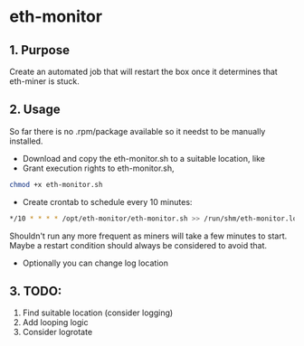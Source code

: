 # eth-monitor
## 1. Purpose
Create an automated job that will restart the box once it determines that eth-miner is stuck.
## 2. Usage
So far there is no .rpm/package available so it needst to be manually installed.

  * Download and copy the eth-monitor.sh to a suitable location, like
  * Grant execution rights to eth-monitor.sh, 

``` bash
chmod +x eth-monitor.sh
```
  * Create crontab to schedule every 10 minutes: 

``` bash
*/10 * * * * /opt/eth-monitor/eth-monitor.sh >> /run/shm/eth-monitor.log 2>&1
```
Shouldn't run any more frequent as miners will take a few minutes to start. Maybe a restart condition should always be considered to avoid that. 

  * Optionally you can change log location

## 3. TODO:

  1. Find suitable location (consider logging) 
  2. Add looping logic
  3. Consider logrotate
